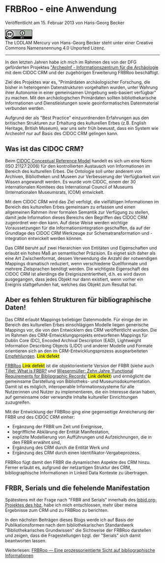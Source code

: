 # FRBRoo - eine Anwendung

Veröffentlicht am 15. Februar 2013 von Hans-Georg Becker	

![The LODLAM Mercury von Hans-Georg Becker steht unter einer Creative Commons Namensnennung 4.0 Unported Lizenz.](../../../cc_by_88x31.png)\
The LODLAM Mercury von Hans-Georg Becker steht unter einer Creative Commons Namensnennung 4.0 Unported Lizenz.

***

In den letzten Jahren habe ich mich im Rahmen des von der DFG geförderten Projektes ["ArcheoInf - Informationszentrum für die Archäologie](https://www.ub.tu-dortmund.de/archeoinf/) mit dem CIDOC CRM und der zugehörigen Erweiterung FRBRoo beschäftigt.

Ziel des Projektes war es, "Primärdaten archäologischer Forschung, die bisher in heterogenen Datenstrukturen vorgehalten wurden, unter Wahrung ihrer Autonomie in einer gemeinsamen Umgebung web-basiert verfügbar" zu machen. Mit den archäologischen Primärdaten sollten bibliothekarische Informationen und Dienstleistungen sowie geoinformatisches Datenmaterial verbunden werden.

Aufgrund der als "Best Practice" einzuordnenden Erfahrungen aus den britischen Strukturen zur Erhaltung des kulturellen Erbes (z.B. English Heritage, British Museum), war uns sehr früh bewusst, dass ein System wie ArcheoInf nur auf Basis des CIDOC CRM gelingen kann.

## Was ist das CIDOC CRM?

Beim [CIDOC Conceptual Reference Model](http://www.cidoc-crm.org/) handelt es sich um eine Norm (ISO 21127:2006) für den kontrollierten Austausch von Informationen im Bereich des kulturellen Erbes. Die Ontologie soll unter anderem von Archiven, Bibliotheken und Museen zur Verbesserung der Verfügbarkeit von Wissen angewandt werden. Es wurde vom CIDOC, einem der 30 internationalen Komitees des International Council of Museums (Internationalen Museumsrats, ICOM) entwickelt.

Mit dem CIDOC CRM wird das Ziel verfolgt, die vielfältigen Informationen im Bereich des kulturellen Erbes gemeinsam zu erfassen und einen allgemeinen Rahmen ihrer formalen Semantik zur Verfügung zu stellen, damit jede Information dieses Bereichs den Begriffen des CIDOC CRM zugeordnet wer-den kann. Auf diese Weise werden wichtige Voraussetzungen für die Informationsintegration geschaffen, da auf der Grundlage des CIDOC CRM Werkzeuge zur Schematransformation und -integration entwickelt werden können.

Das CRM beruht auf zwei Hierarchien von Entitäten und Eigenschaften und erlaubt ein hohes Maß an semantischer Präzision. Es eignet sich daher als eine Art Zwischenformat, dessen Verwendung die Anzahl der notwendigen Mappings dramatisch reduziert, wenn verschiedene Quellformate und mehrere Zielsprachen benötigt werden. Die wichtigste Eigenschaft des CIDOC CRM ist allerdings die Ereigniszentriertheit, d.h. es wird davon ausgegangen, dass jedes Objekt nur dann existiert, wenn vorher ein Ereignis stattgefunden hat, welches das Objekt zum Resultat hat.

## Aber es fehlen Strukturen für bibliographische Daten!

Das CRM erlaubt Mappings beliebiger Datenmodelle. Für einige der im Bereich des kulturellen Erbes einschlägigen Modelle liegen generische Mappings vor, die von den Entwicklern des CRM veröffentlicht wurden. Die im Rahmen des CRM-Entwicklungsprojekts entworfenen Mappings für Dublin Core (DC), Encoded Archival Description (EAD), Lightweight Information Describing Objects (LIDO) und anderer Modelle und Formate orientieren sich an den im CRM-Entwicklungsprozess ausgearbeiteten [Empfehlungen](http://www.cidoc-crm.org/crm_mappings.html). <mark>Link defekt</mark>

[FRBRoo](http://www.cidoc-crm.org/frbr_inro.html) <mark>Link defekt</mark> ist die objektorientierte Version der FRBR (siehe auch [Tillet: What is FRBR?](http://www.loc.gov/cds/downloads/FRBR.PDF) und [Wiesenmüller: Zehn Jahre ‘Functional Requirements for Bibliographic Records’](http://www.b2i.de/fileadmin/dokumente/BFP_Bestand_2008/Jg_32-Nr_3/Jg_32-Nr_3_Aufsaetze/Jg_32-2008-Nr_3-S_348-359.pdf) <mark>Link defekt</mark>) und ermöglicht die gemeinsame Darstellung von Bibliotheks- und Museumsdokumentation. Damit ist es möglich, interoperable Informationssysteme für alle Nutzerinnen und Nutzer zu implementieren, die ein Interesse daran haben, auf gemeinsame oder verwandte Inhalte kultureller Einrichtungen zuzugreifen.

Mit der Entwicklung der FRBRoo ging eine gegenseitige Anreicherung der FRBR und des CIDOC CRM einher:

* Ergänzung der FRBR um Zeit und Ereignisse,
* begriffliche Abklärung der Entität Manifestation,
* explizite Modellierung von Aufführungen und Aufzeichnungen, die in den FRBR erwähnt sind,
* Ergänzung des CRM durch die Entität Werk und
* Ergänzung des CRM durch einen Identifikator-Vergabeprozess.

FRBRoo fügt damit den FRBR die dynamischen Aspekte des CRM hinzu. Ferner erlaubt es, aufgrund der netzartigen Struktur des CRM, bibliographische Informationen in Linked Data Kontexte zu übertragen.

## FRBR, Serials und die fehelende Manifestation

Spätestens mit der Frage nach "FRBR and Serials" innerhalb des [lobid.org-Projektes des hbz](https://wiki1.hbz-nrw.de/display/SEM/2011/10/17/Serials+and+FRBR), habe ich mich entschlossen, mehr über meine Ergebnisse zum CRM und zu FRBRoo zu berichten.

In den nächsten Beiträgen dieses Blogs werde ich auf Basis der Publikationsformen nach dem bibliothekarischen Standardwerk "Bibliothekarisches Grundwissen" die Sichtweise der FRBRoo darstellen und zeigen, dass die Fragestellungen bzgl. der "Serials" sich damit beantworten lassen.

Weiterlesen: [FRBRoo — Eine prozessorientierte Sicht auf bibliographische Informationen](../16/frbroo-eine-prozessorientierte-sicht-auf-bibliographische-informationen.md)
